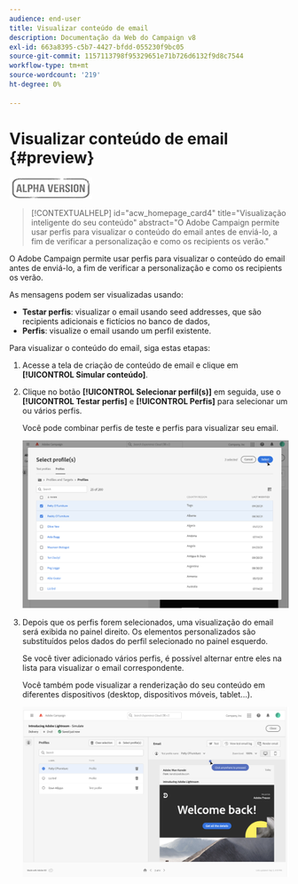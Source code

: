 ```yaml
---
audience: end-user
title: Visualizar conteúdo de email
description: Documentação da Web do Campaign v8
exl-id: 663a8395-c5b7-4427-bfdd-055230f9bc05
source-git-commit: 1157113798f95329651e71b726d6132f9d8c7544
workflow-type: tm+mt
source-wordcount: '219'
ht-degree: 0%

---
```


# Visualizar conteúdo de email {#preview}

![](../assets/do-not-localize/badge.png)

>[!CONTEXTUALHELP]
>id="acw_homepage_card4"
>title="Visualização inteligente do seu conteúdo"
>abstract="O Adobe Campaign permite usar perfis para visualizar o conteúdo do email antes de enviá-lo, a fim de verificar a personalização e como os recipients os verão."

O Adobe Campaign permite usar perfis para visualizar o conteúdo do email antes de enviá-lo, a fim de verificar a personalização e como os recipients os verão.

As mensagens podem ser visualizadas usando:

* **Testar perfis**: visualizar o email usando seed addresses, que são recipients adicionais e fictícios no banco de dados,
* **Perfis**: visualize o email usando um perfil existente.

Para visualizar o conteúdo do email, siga estas etapas:

1. Acesse a tela de criação de conteúdo de email e clique em **[!UICONTROL Simular conteúdo]**.

1. Clique no botão **[!UICONTROL Selecionar perfil(s)]** em seguida, use o **[!UICONTROL Testar perfis]** e **[!UICONTROL Perfis]** para selecionar um ou vários perfis.

   Você pode combinar perfis de teste e perfis para visualizar seu email.

   ![](assets/preview-profile.png)

1. Depois que os perfis forem selecionados, uma visualização do email será exibida no painel direito. Os elementos personalizados são substituídos pelos dados do perfil selecionado no painel esquerdo.

   Se você tiver adicionado vários perfis, é possível alternar entre eles na lista para visualizar o email correspondente.

   Você também pode visualizar a renderização do seu conteúdo em diferentes dispositivos (desktop, dispositivos móveis, tablet...).

   ![](assets/preview.png)

